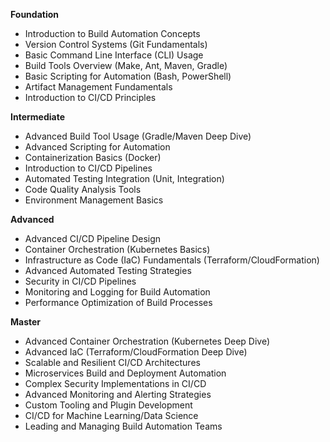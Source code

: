 **Foundation**

*   Introduction to Build Automation Concepts
*   Version Control Systems (Git Fundamentals)
*   Basic Command Line Interface (CLI) Usage
*   Build Tools Overview (Make, Ant, Maven, Gradle)
*   Basic Scripting for Automation (Bash, PowerShell)
*   Artifact Management Fundamentals
*   Introduction to CI/CD Principles

**Intermediate**

*   Advanced Build Tool Usage (Gradle/Maven Deep Dive)
*   Advanced Scripting for Automation
*   Containerization Basics (Docker)
*   Introduction to CI/CD Pipelines
*   Automated Testing Integration (Unit, Integration)
*   Code Quality Analysis Tools
*   Environment Management Basics

**Advanced**

*   Advanced CI/CD Pipeline Design
*   Container Orchestration (Kubernetes Basics)
*   Infrastructure as Code (IaC) Fundamentals (Terraform/CloudFormation)
*   Advanced Automated Testing Strategies
*   Security in CI/CD Pipelines
*   Monitoring and Logging for Build Automation
*   Performance Optimization of Build Processes

**Master**

*   Advanced Container Orchestration (Kubernetes Deep Dive)
*   Advanced IaC (Terraform/CloudFormation Deep Dive)
*   Scalable and Resilient CI/CD Architectures
*   Microservices Build and Deployment Automation
*   Complex Security Implementations in CI/CD
*   Advanced Monitoring and Alerting Strategies
*   Custom Tooling and Plugin Development
*   CI/CD for Machine Learning/Data Science
*   Leading and Managing Build Automation Teams

